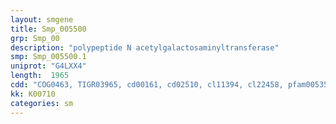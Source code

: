 ```yaml
---
layout: smgene
title: Smp_005500
grp: Smp_00
description: "polypeptide N acetylgalactosaminyltransferase"
smp: Smp_005500.1
uniprot: "G4LXX4"
length:  1965
cdd: "COG0463, TIGR03965, cd00161, cd02510, cl11394, cl22458, pfam00535, pfam00652, pfam10111, smart00458"
kk: K00710
categories: sm
---
```

